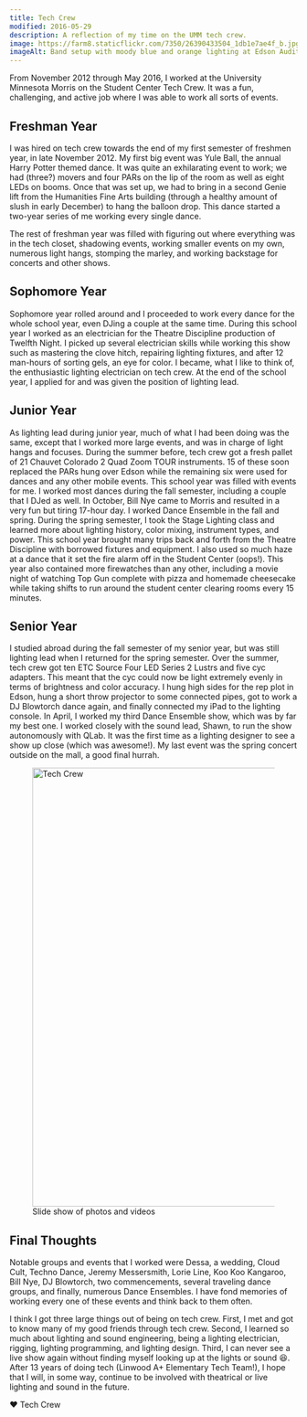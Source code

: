 ```yaml
---
title: Tech Crew
modified: 2016-05-29
description: A reflection of my time on the UMM tech crew.
image: https://farm8.staticflickr.com/7350/26390433504_1db1e7ae4f_b.jpg
imageAlt: Band setup with moody blue and orange lighting at Edson Auditorium
---
```


From November 2012 through May 2016, I worked at the University Minnesota Morris on the Student Center Tech Crew. It was a fun, challenging, and active job where I was able to work all sorts of events.

## Freshman Year

I was hired on tech crew towards the end of my first semester of freshmen year, in late November 2012. My first big event was Yule Ball, the annual Harry Potter themed dance. It was quite an exhilarating event to work; we had (three?) movers and four PARs on the lip of the room as well as eight LEDs on booms. Once that was set up, we had to bring in a second Genie lift from the Humanities Fine Arts building (through a healthy amount of slush in early December) to hang the balloon drop. This dance started a two-year series of me working every single dance.

The rest of freshman year was filled with figuring out where everything was in the tech closet, shadowing events, working smaller events on my own, numerous light hangs, stomping the marley, and working backstage for concerts and other shows.

## Sophomore Year

Sophomore year rolled around and I proceeded to work every dance for the whole school year, even DJing a couple at the same time. During this school year I worked as an electrician for the Theatre Discipline production of Twelfth Night. I picked up several electrician skills while working this show such as mastering the clove hitch, repairing lighting fixtures, and after 12 man-hours of sorting gels, an eye for color. I became, what I like to think of, the enthusiastic lighting electrician on tech crew. At the end of the school year, I applied for and was given the position of lighting lead.

## Junior Year

As lighting lead during junior year, much of what I had been doing was the same, except that I worked more large events, and was in charge of light hangs and focuses. During the summer before, tech crew got a fresh pallet of 21 Chauvet Colorado 2 Quad Zoom TOUR instruments. 15 of these soon replaced the PARs hung over Edson while the remaining six were used for dances and any other mobile events. This school year was filled with events for me. I worked most dances during the fall semester, including a couple that I DJed as well. In October, Bill Nye came to Morris and resulted in a very fun but tiring 17-hour day. I worked Dance Ensemble in the fall and spring. During the spring semester, I took the Stage Lighting class and learned more about lighting history, color mixing, instrument types, and power. This school year brought many trips back and forth from the Theatre Discipline with borrowed fixtures and equipment. I also used so much haze at a dance that it set the fire alarm off in the Student Center (oops!). This year also contained more firewatches than any other, including a movie night of watching Top Gun complete with pizza and homemade cheesecake while taking shifts to run around the student center clearing rooms every 15 minutes.

## Senior Year

I studied abroad during the fall semester of my senior year, but was still lighting lead when I returned for the spring semester. Over the summer, tech crew got ten ETC Source Four LED Series 2 Lustrs and five cyc adapters. This meant that the cyc could now be light extremely evenly in terms of brightness and color accuracy. I hung high sides for the rep plot in Edson, hung a short throw projector to some connected pipes, got to work a DJ Blowtorch dance again, and finally connected my iPad to the lighting console. In April, I worked my third Dance Ensemble show, which was by far my best one. I worked closely with the sound lead, Shawn, to run the show autonomously with QLab. It was the first time as a lighting designer to see a show up close (which was awesome!). My last event was the spring concert outside on the mall, a good final hurrah.

<figure>
    <a data-flickr-embed="true" data-header="true" data-footer="true" href="https://www.flickr.com/photos/43812551@N03/albums/72157667660948580" title="Tech Crew"><img src="https://farm8.staticflickr.com/7350/26390433504_1db1e7ae4f_b.jpg" width="1024" height="768" alt="Tech Crew" loading="lazy"></a><script async src="//embedr.flickr.com/assets/client-code.js" charset="utf-8"></script>
    <figcaption>Slide show of photos and videos</figcaption>
</figure>

## Final Thoughts

Notable groups and events that I worked were Dessa, a wedding, Cloud Cult, Techno Dance, Jeremy Messersmith, Lorie Line, Koo Koo Kangaroo, Bill Nye, DJ Blowtorch, two commencements, several traveling dance groups, and finally, numerous Dance Ensembles. I have fond memories of working every one of these events and think back to them often.

I think I got three large things out of being on tech crew. First, I met and got to know many of my good friends through tech crew. Second, I learned so much about lighting and sound engineering, being a lighting electrician, rigging, lighting programming, and lighting design. Third, I can never see a live show again without finding myself looking up at the lights or sound :laughing:. After 13 years of doing tech (Linwood A+ Elementary Tech Team!), I hope that I will, in some way, continue to be involved with theatrical or live lighting and sound in the future.

:heart: Tech Crew
